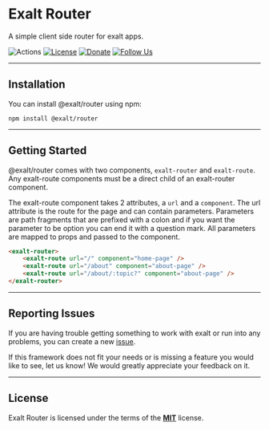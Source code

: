 # Exalt Router

A simple client side router for exalt apps.

![Actions](https://github.com/exalt/exalt-router/workflows/build/badge.svg)
[![License](https://img.shields.io/badge/license-MIT-blue.svg)](https://github.com/exalt/exalt-router/blob/main/LICENSE)
[![Donate](https://img.shields.io/badge/patreon-donate-green.svg)](https://www.patreon.com/outwalkstudios)
[![Follow Us](https://img.shields.io/badge/follow-on%20twitter-4AA1EC.svg)](https://twitter.com/OutwalkStudios)

---

## Installation

You can install @exalt/router using npm:

```
npm install @exalt/router
```

---

## Getting Started

@exalt/router comes with two components, `exalt-router` and `exalt-route`.
Any exalt-route components must be a direct child of an exalt-router component.

The exalt-route component takes 2 attributes, a `url` and a `component`. The url attribute is the route for the page and can contain parameters.
Parameters are path fragments that are prefixed with a colon and if you want the parameter to be option you can end it with a question mark.
All parameters are mapped to props and passed to the component.

```html
<exalt-router>
    <exalt-route url="/" component="home-page" />
    <exalt-route url="/about" component="about-page" />
    <exalt-route url="/about/:topic?" component="about-page" />
</exalt-router>
```

---

## Reporting Issues

If you are having trouble getting something to work with exalt or run into any problems, you can create a new [issue](https://github.com/exalt/exalt-router/issues).

If this framework does not fit your needs or is missing a feature you would like to see, let us know! We would greatly appreciate your feedback on it.

---

## License

Exalt Router is licensed under the terms of the [**MIT**](https://github.com/exalt/exalt-router/blob/main/LICENSE) license.